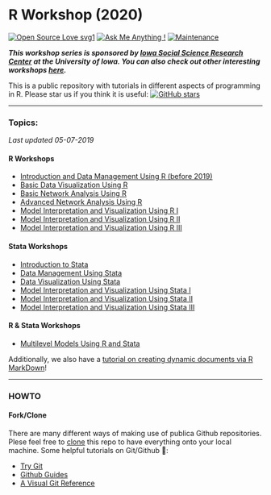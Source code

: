 R Workshop (2020)
==
[![Open Source Love svg1](https://badges.frapsoft.com/os/v1/open-source.svg?v=103)](https://github.com/ellerbrock/open-source-badges/)  [![Ask Me Anything !](https://img.shields.io/badge/Ask%20me-anything-1abc9c.svg)](https://GitHub.com/Naereen/ama) [![Maintenance](https://img.shields.io/badge/Maintained%3F-yes-green.svg)](https://GitHub.com/Naereen/StrapDown.js/graphs/commit-activity) 

___This workshop series is sponsored by [Iowa Social Science Research Center](http://ppc.uiowa.edu/isrc) at the University of Iowa. You can also check out other interesting workshops [here](http://ppc.uiowa.edu/isrc/workshops).___

This is a public repository with tutorials in different aspects of programming in R. Please star us if you think it is useful: 
[![GitHub stars](https://img.shields.io/github/stars/iowa-social-science-research-center/R-and-Stata-Workshops.svg?style=social&logo=github&label=Stars)](https://github.com/iowa-social-science-research-center/R-and-Stata-Workshops)


---

### Topics:

_Last updated 05-07-2019_

#### R Workshops
- [Introduction and Data Management Using R (before 2019)](https://github.com/iowa-social-science-research-center/R-and-Stata-Workshops/tree/master/R/Introduction%20and%20Data%20Management%20Using%20R)
- [Basic Data Visualization Using R](https://github.com/iowa-social-science-research-center/R-and-Stata-Workshops/tree/master/R/Basic%20Data%20Visualization%20Using%20R)
- [Basic Network Analysis Using R](https://github.com/iowa-social-science-research-center/R-and-Stata-Workshops/tree/master/R/Basic%20Network%20Analysis%20Using%20R)
- [Advanced Network Analysis Using R](https://github.com/iowa-social-science-research-center/R-and-Stata-Workshops/tree/master/R/Advanced%20Network%20Analysis%20Using%20R)
- [Model Interpretation and Visualization Using R I](https://github.com/iowa-social-science-research-center/R-and-Stata-Workshops/tree/master/R/Model%20Interpretation%20and%20Visualization%20Using%20R%20I)
- [Model Interpretation and Visualization Using R II](https://github.com/iowa-social-science-research-center/R-and-Stata-Workshops/tree/master/R/Model%20Interpretation%20and%20Visualization%20Using%20R%20II)
- [Model Interpretation and Visualization Using R III](https://github.com/iowa-social-science-research-center/R-and-Stata-Workshops/tree/master/R/Model%20Interpretation%20and%20Visualization%20Using%20R%20III)

#### Stata Workshops
- [Introduction to Stata](https://github.com/iowa-social-science-research-center/R-and-Stata-Workshops/tree/master/Stata/Introduction%20to%20Stata)
- [Data Management Using Stata](https://github.com/iowa-social-science-research-center/R-and-Stata-Workshops/tree/master/Stata/Data%20Management%20Using%20Stata)
- [Data Visualization Using Stata](https://github.com/iowa-social-science-research-center/R-and-Stata-Workshops/tree/master/Stata/Data%20Visualization%20Using%20Stata)
- [Model Interpretation and Visualization Using Stata I](https://github.com/iowa-social-science-research-center/R-and-Stata-Workshops/tree/master/Stata/Model%20Interpretation%20and%20Visualization%20Using%20Stata%20I)
- [Model Interpretation and Visualization Using Stata II](https://github.com/iowa-social-science-research-center/R-and-Stata-Workshops/tree/master/Stata/Model%20Interpretation%20and%20Visualization%20Using%20Stata%20II)
- [Model Interpretation and Visualization Using Stata III](https://github.com/iowa-social-science-research-center/R-and-Stata-Workshops/tree/master/Stata/Model%20Interpretation%20and%20Visualization%20Using%20Stata%20III)

#### R & Stata Workshops
- [Multilevel Models Using R and Stata](https://github.com/iowa-social-science-research-center/R-and-Stata-Workshops/tree/master/Multilevel%20Modeling)


Additionally, we also have a [tutorial on creating dynamic documents via R MarkDown](https://github.com/iowa-social-science-research-center/R-and-Stata-Workshops/tree/master/Dynamic%20Documents)!

---

### HOWTO

#### Fork/Clone
There are many different ways of making use of publica Github repositories. Plese feel free to [clone](https://help.github.com/articles/cloning-a-repository/) this repo to have everything onto your local machine. Some helpful tutorials on Git/Github :book::

- [Try Git](https://try.github.io/levels/1/challenges/1)
- [Github Guides](https://guides.github.com/activities/hello-world/)
- [A Visual Git Reference](http://marklodato.github.io/visual-git-guide/index-en.html)